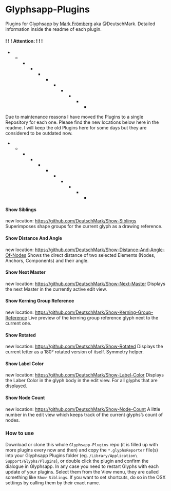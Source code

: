 # Glyphsapp-Plugins
Plugins for Glyphsapp by [Mark Frömberg](http://www.markfromberg.com/) aka @DeutschMark. Detailed information inside the readme of each plugin.

#### ! ! ! Attention: ! ! !
+ + + + + + + + + + + 
Due to maintenance reasons I have moved the Plugins to a single Repository for each one. Please find the new locations below here in the readme. I will keep the old Plugins here for some days but they are considered to be outdated now.
+ + + + + + + + + + + 

#### Show Siblings
new location: https://github.com/DeutschMark/Show-Siblings
Superimposes shape groups for the current glyph as a drawing reference.

#### Show Distance And Angle
new location: https://github.com/DeutschMark/Show-Distance-And-Angle-Of-Nodes
Shows the direct distance of two selected Elements (Nodes, Anchors, Components) and their angle.

#### Show Next Master
new location: https://github.com/DeutschMark/Show-Next-Master
Displays the next Master in the currently active edit view.

#### Show Kerning Group Reference
new location: https://github.com/DeutschMark/Show-Kerning-Group-Reference
Live preview of the kerning group reference glyph next to the current one.

#### Show Rotated
new location: https://github.com/DeutschMark/Show-Rotated
Displays the current letter as a 180° rotated version of itself. Symmetry helper.

#### Show Label Color
new location: https://github.com/DeutschMark/Show-Label-Color
Displays the Laber Color in the glyph body in the edit view. For all glyphs that are displayed.

#### Show Node Count
new location: https://github.com/DeutschMark/Show-Node-Count
A little number in the edit view which keeps track of the current glyphs’s count of nodes.

### How to use

Download or clone this whole `Glyphsapp-Plugins` repo (it is filled up with more plugins every now and then) and copy the `*.glyphsReporter` file(s) into your Glyphsapp Plugins folder (eg. `/Library/Application\ Support/Glyphs/Plugins`), or double click the plugin and confirm the dialogue in Glyphsapp. In any case you need to restart Glyphs with each update of your plugins. Select them from the View menu, they are called something like `Show Siblings`. If you want to set shortcuts, do so in the OSX settings by calling them by their exact name.
